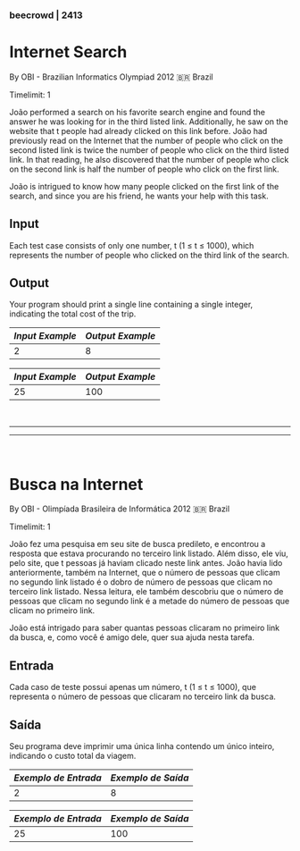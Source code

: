 
### beecrowd | 2413

# Internet Search

By OBI - Brazilian Informatics Olympiad 2012 :brazil: Brazil

Timelimit: 1

João performed a search on his favorite search engine and found the answer he was looking for in the third listed link. Additionally, he saw on the website that t people had already clicked on this link before. João had previously read on the Internet that the number of people who click on the second listed link is twice the number of people who click on the third listed link. In that reading, he also discovered that the number of people who click on the second link is half the number of people who click on the first link.

João is intrigued to know how many people clicked on the first link of the search, and since you are his friend, he wants your help with this task.

## Input

Each test case consists of only one number, t (1 ≤ t ≤ 1000), which represents the number of people who clicked on the third link of the search.

## Output

Your program should print a single line containing a single integer, indicating the total cost of the trip.

| _Input Example_ | _Output Example_ |
| :-------------- | :--------------- |
| 2               | 8                |

| _Input Example_ | _Output Example_ |
| :-------------- | :--------------- |
| 25              | 100              |

<br/>

---
---

<br/>

# Busca na Internet

By OBI - Olimpíada Brasileira de Informática 2012 :brazil: Brazil

Timelimit: 1

João fez uma pesquisa em seu site de busca predileto, e encontrou a resposta que estava procurando no terceiro link listado. Além disso, ele viu, pelo site, que t pessoas já haviam clicado neste link antes. João havia lido anteriormente, também na Internet, que o número de pessoas que clicam no segundo link listado é o dobro de número de pessoas que clicam no terceiro link listado. Nessa leitura, ele também descobriu que o número de pessoas que clicam no segundo link é a metade do número de pessoas que clicam no primeiro link.

João está intrigado para saber quantas pessoas clicaram no primeiro link da busca, e, como você é amigo dele, quer sua ajuda nesta tarefa.

## Entrada

Cada caso de teste possui apenas um número, t (1 ≤ t ≤ 1000), que representa o número de pessoas que clicaram no terceiro link da busca.

## Saída

Seu programa deve imprimir uma única linha contendo um único inteiro, indicando o custo total da viagem.

| _Exemplo de Entrada_ | _Exemplo de Saída_    |
| :------------------- | :-------------------- |
| 2                    | 8                     |

| _Exemplo de Entrada_ | _Exemplo de Saída_    |
| :------------------- | :-------------------- |
| 25                   | 100                   |
